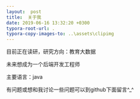 ```yaml
---
layout:  post
title:  关于我
date: 2019-06-16 13:32:20 +0300
typora-root-url: .
typora-copy-images-to: ..\assets\clipimg
---
```


目前正在读研，研究方向：教育大数据 

未来想成为一个后端开发工程师 

主要语言：java

有问题或想和我讨论一些问题可以到github下面留言^_^ 

